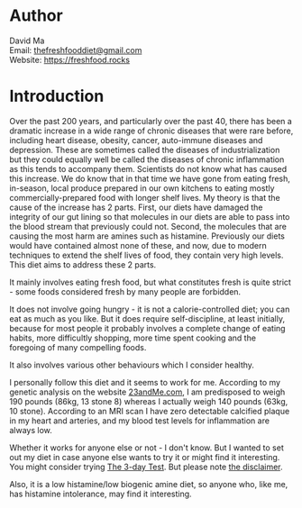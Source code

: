 
# Author  
David Ma  
Email: thefreshfooddiet@gmail.com    
Website: https://freshfood.rocks  


# Introduction

Over the past 200 years, and particularly over the past 40, there has been a dramatic increase in a wide range of chronic diseases that were rare before, including heart disease, obesity, cancer, auto-immune diseases and depression. These are sometimes called the diseases of industrialization but they could equally well be called the diseases of chronic inflammation as this tends to accompany them. Scientists do not know what has caused this increase. We do know that in that time we have gone from eating fresh, in-season, local produce prepared in our own kitchens to eating mostly commercially-prepared food with longer shelf lives. My theory is that the cause of the increase has 2 parts. First, our diets have damaged the integrity of our gut lining so that molecules in our diets are able to pass into the blood stream that previously could not. Second, the molecules that are causing the most harm are amines such as histamine. Previously our diets would have contained almost none of these, and now, due to modern techniques to extend the shelf lives of food, they contain very high levels. This diet aims to address these 2 parts.

It mainly involves eating fresh food, but what constitutes fresh is quite strict - some foods considered fresh by many people are forbidden.

It does not involve going hungry - it is not a calorie-controlled diet; you can eat as much as you like. But it does require self-discipline, at least initially, because for most people it probably involves a complete change of eating habits, more difficultly shopping, more time spent cooking and the foregoing of many compelling foods.

It also involves various other behaviours which I consider healthy.

I personally follow this diet and it seems to work for me. According to my genetic analysis on the website [23andMe.com][23andMe], I am predisposed to weigh 190 pounds (86kg, 13 stone 8) whereas I actually weigh 140 pounds (63kg, 10 stone). According to an MRI scan I have zero detectable calcified plaque in my heart and arteries, and my blood test levels for inflammation are always low. 

Whether it works for anyone else or not - I don't know. But I wanted to set out my diet in case anyone else wants to try it or might find it interesting. You might consider trying [The 3-day Test][three_day]. But please note [the disclaimer][disclaimer]. 

Also, it is a low histamine/low biogenic amine diet, so anyone who, like me, has histamine intolerance, may find it interesting.

 [disclaimer]: #disclaimer 
 [23andMe]: https://www.23andme.com
 [three_day]: #three_day


